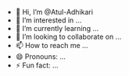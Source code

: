- 👋 Hi, I’m @Atul-Adhikari
- 👀 I’m interested in ...
- 🌱 I’m currently learning ...
- 💞️ I’m looking to collaborate on ...
- 📫 How to reach me ...
- 😄 Pronouns: ...
- ⚡ Fun fact: ...

<!---
Atul-Adhikari/Atul-Adhikari is a ✨ special ✨ repository because its `README.md` (this file) appears on your GitHub profile.
You can click the Preview link to take a look at your changes.
--->
